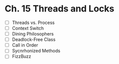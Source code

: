 # Ch. 15 Threads and Locks

- [ ] Threads vs. Process
- [ ] Context Switch
- [ ] Dining Philosophers
- [ ] Deadlock-Free Class
- [ ] Call in Order
- [ ] Sycnrhonized Methods
- [ ] FizzBuzz
